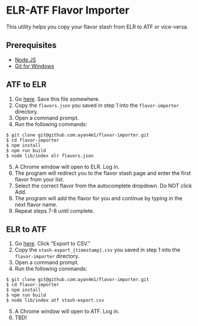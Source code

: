 # ELR-ATF Flavor Importer

This utility helps you copy your flavor stash from ELR to ATF or vice-versa.

## Prerequisites

- [Node.JS](https://nodejs.org/en/)
- [Git for Windows](https://git-scm.com/download/win)

## ATF to ELR

1. Go [here](https://alltheflavors.com/my/backup/flavors.json). Save this file somewhere.
2. Copy the `flavors.json` you saved in step 1 into the `flavor-importer` directory.
3. Open a command prompt.
4. Run the following commands:

```
$ git clone git@github.com:ayan4m1/flavor-importer.git
$ cd flavor-importer
$ npm install
$ npm run build
$ node lib/index elr flavors.json
```

5. A Chrome window will open to ELR. Log in.
6. The program will redirect you to the flavor stash page and enter the first flavor from your list.
7. Select the correct flavor from the autocomplete dropdown. Do NOT click Add.
8. The program will add the flavor for you and continue by typing in the next flavor name.
9. Repeat steps 7-8 until complete.

## ELR to ATF

1. Go [here](https://e-liquid-recipes.com/stash). Click "Export to CSV."
2. Copy the `stash-export_{timestamp}.csv` you saved in step 1 into the `flavor-importer` directory.
3. Open a command prompt.
4. Run the following commands:

```
$ git clone git@github.com:ayan4m1/flavor-importer.git
$ cd flavor-importer
$ npm install
$ npm run build
$ node lib/index atf stash-export.csv
```

5. A Chrome window will open to ATF. Log in.
6. TBD!
